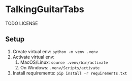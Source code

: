 # TalkingGuitarTabs

TODO LICENSE

## Setup

1. Create virtual env: `python -m venv .venv`
1. Activate virtual env:
    1. MacOS/Linux: `source .venv/bin/activate`
    1. On Windows: `.venv/Scripts/activate`
1. Install requirements: `pip install -r requirements.txt`